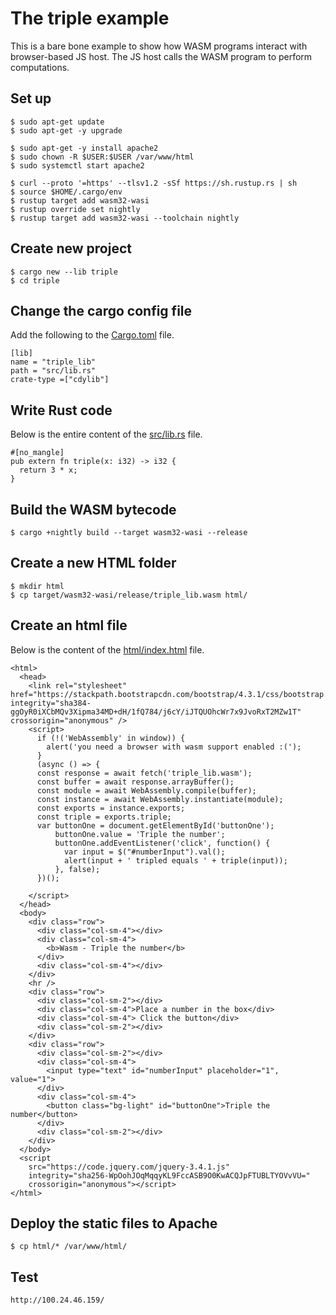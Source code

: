 
# The triple example

This is a bare bone example to show how WASM programs interact with browser-based JS host. The JS host calls the WASM program to perform computations.


## Set up

```
$ sudo apt-get update
$ sudo apt-get -y upgrade

$ sudo apt-get -y install apache2
$ sudo chown -R $USER:$USER /var/www/html
$ sudo systemctl start apache2

$ curl --proto '=https' --tlsv1.2 -sSf https://sh.rustup.rs | sh
$ source $HOME/.cargo/env
$ rustup target add wasm32-wasi
$ rustup override set nightly
$ rustup target add wasm32-wasi --toolchain nightly
```

## Create new project

```
$ cargo new --lib triple
$ cd triple
```

## Change the cargo config file

Add the following to the [Cargo.toml](triple/Cargo.toml) file.

```
[lib]
name = "triple_lib"
path = "src/lib.rs"
crate-type =["cdylib"]
```

## Write Rust code

Below is the entire content of the [src/lib.rs](triple/src/lib.rs) file.

```
#[no_mangle]
pub extern fn triple(x: i32) -> i32 {
  return 3 * x;
}
```

## Build the WASM bytecode

```
$ cargo +nightly build --target wasm32-wasi --release
```

## Create a new HTML folder

```
$ mkdir html
$ cp target/wasm32-wasi/release/triple_lib.wasm html/
```

## Create an html file

Below is the content of the [html/index.html](triple/html/index.html) file.

```
<html>
  <head>
    <link rel="stylesheet" href="https://stackpath.bootstrapcdn.com/bootstrap/4.3.1/css/bootstrap.min.css" integrity="sha384-ggOyR0iXCbMQv3Xipma34MD+dH/1fQ784/j6cY/iJTQUOhcWr7x9JvoRxT2MZw1T" crossorigin="anonymous" />
    <script>
      if (!('WebAssembly' in window)) {
        alert('you need a browser with wasm support enabled :(');
      }
      (async () => {
      const response = await fetch('triple_lib.wasm');
      const buffer = await response.arrayBuffer();
      const module = await WebAssembly.compile(buffer);
      const instance = await WebAssembly.instantiate(module);
      const exports = instance.exports;
      const triple = exports.triple;
      var buttonOne = document.getElementById('buttonOne');
          buttonOne.value = 'Triple the number';
          buttonOne.addEventListener('click', function() {
            var input = $("#numberInput").val();
            alert(input + ' tripled equals ' + triple(input));
          }, false);
      })();    
      
    </script>
  </head>
  <body>
    <div class="row">
      <div class="col-sm-4"></div>
      <div class="col-sm-4">
        <b>Wasm - Triple the number</b>
      </div>
      <div class="col-sm-4"></div>
    </div>
    <hr />
    <div class="row">
      <div class="col-sm-2"></div>
      <div class="col-sm-4">Place a number in the box</div>
      <div class="col-sm-4"> Click the button</div>
      <div class="col-sm-2"></div>
    </div>
    <div class="row">
      <div class="col-sm-2"></div>
      <div class="col-sm-4">
        <input type="text" id="numberInput" placeholder="1", value="1">
      </div>
      <div class="col-sm-4">
        <button class="bg-light" id="buttonOne">Triple the number</button>
      </div>
      <div class="col-sm-2"></div>
    </div>
  </body>
  <script
    src="https://code.jquery.com/jquery-3.4.1.js"
    integrity="sha256-WpOohJOqMqqyKL9FccASB9O0KwACQJpFTUBLTYOVvVU="
    crossorigin="anonymous"></script>
</html>
```

## Deploy the static files to Apache

```
$ cp html/* /var/www/html/
```

## Test

```
http://100.24.46.159/
```


